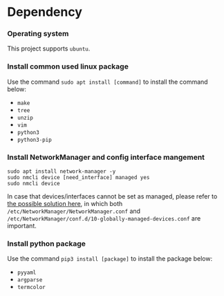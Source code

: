 # Dependency

### Operating system
This project supports `ubuntu`.

### Install common used linux package 
Use the command `sudo apt install [command]` to install the command below:
* `make`
* `tree`
* `unzip`
* `vim`
* `python3`
* `python3-pip`

### Install NetworkManager and config interface mangement
```
sudo apt install network-manager -y
sudo nmcli device [need_interface] managed yes
sudo nmcli device
```

In case that devices/interfaces cannot be set as managed, please refer to [the possible solution here](https://askubuntu.com/questions/71159/network-manager-says-device-not-managed), in which
both `/etc/NetworkManager/NetworkManager.conf` and `/etc/NetworkManager/conf.d/10-globally-managed-devices.conf` are important.

### Install python package
Use the command `pip3 install [package]` to install the package below:
* `pyyaml`
* `argparse`
* `termcolor`
